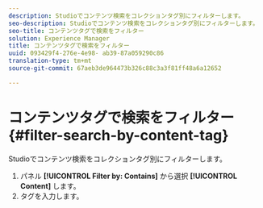 ```yaml
---
description: Studioでコンテンツ検索をコレクションタグ別にフィルターします。
seo-description: Studioでコンテンツ検索をコレクションタグ別にフィルターします。
seo-title: コンテンツタグで検索をフィルター
solution: Experience Manager
title: コンテンツタグで検索をフィルター
uuid: 093429f4-276e-4e98- ab39-87a059290c86
translation-type: tm+mt
source-git-commit: 67aeb3de964473b326c88c3a3f81ff48a6a12652

---
```



# コンテンツタグで検索をフィルター{#filter-search-by-content-tag}

Studioでコンテンツ検索をコレクションタグ別にフィルターします。

1. パネル **[!UICONTROL Filter by: Contains]** から選択 **[!UICONTROL Content]** します。
1. タグを入力します。
